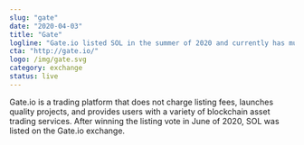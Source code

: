```yaml
---
slug: "gate"
date: "2020-04-03"
title: "Gate"
logline: "Gate.io listed SOL in the summer of 2020 and currently has multiple SOL spot trading pairs on their exchange."
cta: "http://gate.io/"
logo: /img/gate.svg
category: exchange
status: live
---
```


Gate.io is a trading platform that does not charge listing fees, launches quality projects, and provides users with a variety of blockchain asset trading services. After winning the listing vote in June of 2020, SOL was listed on the Gate.io exchange.
